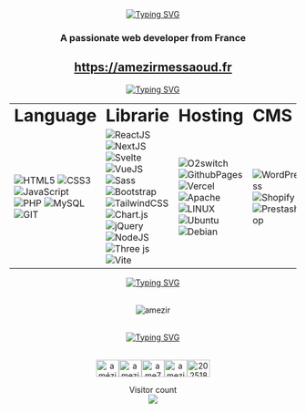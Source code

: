 <div align="center"><a href="https://git.io/typing-svg"><img src="https://readme-typing-svg.demolab.com?font=Raleway&pause=1000&color=000000&background=FFFFFF&center=true&width=1000&height=100&lines=Hi+%F0%9F%91%8B%2C+I'm+Am%C3%A9zir+Messaoud;Welcome+to+my+github+page;Upcoming+Full-Stack+Developer" alt="Typing SVG" /></a></div>

<h3 align="center">A passionate web developer from France</h3>

<h2 align="center"><a href="https://amezirmessaoud.fr">https://amezirmessaoud.fr</a></h2>

<div align="center"><a href="https://git.io/typing-svg"><img src="https://readme-typing-svg.demolab.com?font=Raleway&duration=10000&pause=10000&color=000000&background=FFFFFF&center=true&width=1000&height=100&lines=Languages+and+Tools%3A" alt="Typing SVG" /></a></div>
<table border="0">
    <tr>
        <td><b style="font-size:30px">Language</b></td>
        <td><b style="font-size:30px">Librarie</b></td>
        <td><b style="font-size:30px">Hosting</b></td>
        <td><b style="font-size:30px">CMS</b></td>
    </tr>
    <tr>
        <td>
        
![HTML5](https://img.shields.io/badge/html5-%23E34F26.svg?style=for-the-badge&logo=html5&logoColor=white)
![CSS3](https://img.shields.io/badge/css3-%231572B6.svg?style=for-the-badge&logo=css3&logoColor=white)
![JavaScript](https://img.shields.io/badge/javascript-%23323330.svg?style=for-the-badge&logo=javascript&logoColor=%23F7DF1E)
            ![PHP](https://img.shields.io/badge/php-%23777BB4.svg?style=for-the-badge&logo=php&logoColor=white)
            ![MySQL](https://img.shields.io/badge/mysql-%2300000f.svg?style=for-the-badge&logo=mysql&logoColor=white)
            ![GIT](https://img.shields.io/badge/Git-fc6d26?style=for-the-badge&logo=git&logoColor=white)
        </td>
        <td>
            ![ReactJS](https://img.shields.io/badge/reactjs-%2335495e.svg?style=for-the-badge&logo=react&logoColor=%234FC08D)
            ![NextJS](https://img.shields.io/badge/nextjs-%2335495e.svg?style=for-the-badge&logo=next.js&logoColor=%234FC08D)
            ![Svelte](https://img.shields.io/badge/svelte-%2335495e.svg?style=for-the-badge&logo=svelte&logoColor=%234FC08D)
            ![VueJS](https://img.shields.io/badge/vuejs-%2335495e.svg?style=for-the-badge&logo=vue.js&logoColor=%234FC08D)
            ![Sass](https://img.shields.io/badge/sass-%2335495e.svg?style=for-the-badge&logo=sass&logoColor=%234FC08D)
            ![Bootstrap](https://img.shields.io/badge/bootstrap-%238511FA.svg?style=for-the-badge&logo=bootstrap&logoColor=white)
            ![TailwindCSS](https://img.shields.io/badge/tailwindcss-%2335495e.svg?style=for-the-badge&logo=tailwind-css&logoColor=%234FC08D)
            ![Chart.js](https://img.shields.io/badge/chart.js-F5788D.svg?style=for-the-badge&logo=chart.js&logoColor=white)
            ![jQuery](https://img.shields.io/badge/jquery-%230769AD.svg?style=for-the-badge&logo=jquery&logoColor=white)
            ![NodeJS](https://img.shields.io/badge/node.js-6DA55F?style=for-the-badge&logo=node.js&logoColor=white)
            ![Three js](https://img.shields.io/badge/threejs-black?style=for-the-badge&logo=three.js&logoColor=white)
            ![Vite](https://img.shields.io/badge/vite-%23646CFF.svg?style=for-the-badge&logo=vite&logoColor=white)
        </td>
        <td>
            ![O2switch](https://img.shields.io/badge/O2switch-ff611d?style=for-the-badge)
            ![GithubPages](https://img.shields.io/badge/github%20pages-121013?style=for-the-badge&logo=github&logoColor=white)
            ![Vercel](https://img.shields.io/badge/vercel-%23000000.svg?style=for-the-badge&logo=vercel&logoColor=white)
            ![Apache](https://img.shields.io/badge/apache-%23D42029.svg?style=for-the-badge&logo=apache&logoColor=white)
            ![LINUX](https://img.shields.io/badge/Linux-FCC624?style=for-the-badge&logo=linux&logoColor=black)
            ![Ubuntu](https://img.shields.io/badge/Ubuntu-E95420?style=for-the-badge&logo=ubuntu&logoColor=white)
            ![Debian](https://img.shields.io/badge/Debian-A81D33?style=for-the-badge&logo=debian&logoColor=white)
        </td>
        <td>
            ![WordPress](https://img.shields.io/badge/WordPress-%23117AC9.svg?style=for-the-badge&logo=WordPress&logoColor=white)
            ![Shopify](https://img.shields.io/badge/Shopify-%23117AC9.svg?style=for-the-badge&logo=Shopify&logoColor=white)
            ![Prestashop](https://img.shields.io/badge/Prestashop-%23117AC9.svg?style=for-the-badge&logo=Prestashop&logoColor=white)
        </td>
    </tr>
</table>

<div align="center"><a href="https://git.io/typing-svg"><img src="https://readme-typing-svg.demolab.com?font=Raleway&duration=10000&pause=10000&color=000000&background=FFFFFF&center=true&width=1000&height=100&lines=My+GitHub+Stats%3A" alt="Typing SVG" /></a></div>
<br>
<p align="center"><img src="https://github-readme-stats.vercel.app/api/top-langs?username=amezir&show_icons=true&theme=tokyonight&hide_border=true&locale=en&layout=compact" alt="amezir"/></p>
<br>
  
<div align="center"><a href="https://git.io/typing-svg"><img src="https://readme-typing-svg.demolab.com?font=Raleway&duration=10000&pause=10000&color=000000&background=FFFFFF&center=true&width=1000&height=100&lines=Connect+with+me%3A" alt="Typing SVG" /></a></div>
<br>
<p align="center"><a href="https://www.linkedin.com/in/am%C3%A9zir-messaoud-6b2862221" target="blank"><img align="center" src="https://raw.githubusercontent.com/rahuldkjain/github-profile-readme-generator/master/src/images/icons/Social/linked-in-alt.svg" alt="amézir messaoud" height="30" width="40" /></a><a href="https://dev.to/amezir" target="blank"><img align="center" src="https://raw.githubusercontent.com/rahuldkjain/github-profile-readme-generator/master/src/images/icons/Social/devto.svg" alt="amezir" height="30" width="40" /></a><a href="https://codepen.io/ame75" target="blank"><img align="center" src="https://raw.githubusercontent.com/rahuldkjain/github-profile-readme-generator/master/src/images/icons/Social/codepen.svg" alt="ame75" height="30" width="40" /></a><a href="https://twitter.com/amezir75" target="blank"><img align="center" src="https://raw.githubusercontent.com/rahuldkjain/github-profile-readme-generator/master/src/images/icons/Social/twitter.svg" alt="amezir75" height="30" width="40" /></a><a href="https://stackoverflow.com/users/20251844/am%c3%a9zir" target="blank"><img align="center" src="https://raw.githubusercontent.com/rahuldkjain/github-profile-readme-generator/master/src/images/icons/Social/stack-overflow.svg" alt="20251844" height="30" width="40" /></a></p>

<p align="center"> 
  Visitor count<br>
   <img src="https://profile-counter.glitch.me/amezir/count.svg" />
</p>

